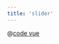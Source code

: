 ```yaml
---
title: 'slider'
---
```


<test-slider></test-slider>



@[code vue](../../docs/.vuepress/components/test/slider.vue)